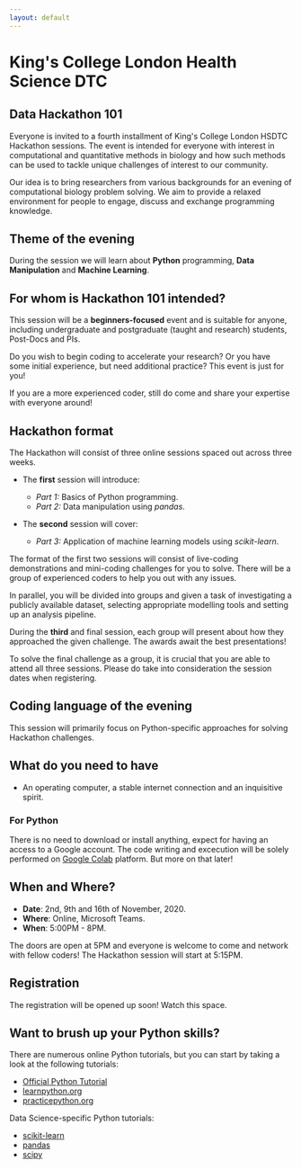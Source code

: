 ```yaml
---
layout: default
---
```


# King's College London Health Science DTC

## Data Hackathon 101

Everyone is invited to a fourth installment of King's College London HSDTC Hackathon sessions. The event is intended for everyone with interest in computational and quantitative methods in biology and how such methods can be used to tackle unique challenges of interest to our community.

Our idea is to bring researchers from various backgrounds for an evening of computational biology problem solving. We aim to provide a relaxed environment for people to engage, discuss and exchange programming knowledge.

## Theme of the evening

During the session we will learn about __Python__ programming, __Data Manipulation__ and __Machine Learning__.

## For whom is Hackathon 101 intended?

This session will be a __beginners-focused__ event and is suitable for anyone, including undergraduate and postgraduate (taught and research) students, Post-Docs and PIs. 

Do you wish to begin coding to accelerate your research? Or you have some initial experience, but need additional practice? This event is just for you! 

If you are a more experienced coder, still do come and share your expertise with everyone around!

## Hackathon format

The Hackathon will consist of three online sessions spaced out across three weeks. 

- The __first__ session will introduce:
	- _Part 1:_ Basics of Python programming.
	- _Part 2:_ Data manipulation using _pandas_.

- The __second__ session will cover:
	- _Part 3:_ Application of machine learning models using _scikit-learn_.

The format of the first two sessions will consist of live-coding demonstrations and mini-coding challenges for you to solve. There will be a group of experienced coders to help you out with any issues.

In parallel, you will be divided into groups and given a task of investigating a publicly available dataset, selecting appropriate modelling tools and setting up an analysis pipeline.

During the __third__ and final session, each group will present about how they approached the given challenge. The awards await the best presentations!

To solve the final challenge as a group, it is crucial that you are able to attend all three sessions. Please do take into consideration the session dates when registering.

## Coding language of the evening

This session will primarily focus on Python-specific approaches for solving Hackathon challenges. 

## What do you need to have

- An operating computer, a stable internet connection and an inquisitive spirit.

### For Python

There is no need to download or install anything, expect for having an access to a Google account. The code writing and excecution will be solely performed on [Google Colab](https://colab.research.google.com/) platform. But more on that later!

## When and Where?

- __Date__: 2nd, 9th and 16th of November, 2020.
- __Where__: Online, Microsoft Teams.
- __When__: 5:00PM - 8PM.

The doors are open at 5PM and everyone is welcome to come and network with fellow coders! The Hackathon session will start at 5:15PM.

## Registration

The registration will be opened up soon! Watch this space.

## Want to brush up your Python skills?

There are numerous online Python tutorials, but you can start by taking a look at the following tutorials:

- [Official Python Tutorial](https://docs.python.org/3/tutorial/index.html)
- [learnpython.org](https://www.learnpython.org/)
- [practicepython.org](https://www.practicepython.org/)

Data Science-specific Python tutorials:

- [scikit-learn](https://scikit-learn.org/stable/)
- [pandas](https://pandas.pydata.org/)
- [scipy](https://docs.scipy.org/doc/scipy/reference/)
